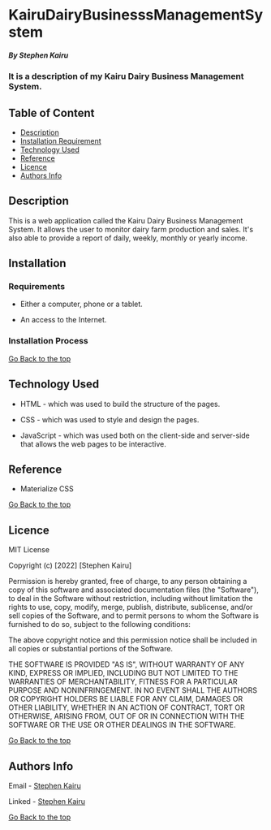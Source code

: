 # KairuDairyBusinesssManagementSystem

##### By Stephen Kairu 
### It is a description of my Kairu Dairy Business Management System.

## Table of Content

+ [Description](#description)
+ [Installation Requirement](#Installation)
+ [Technology Used](#technology-used)
+ [Reference](#reference)
+ [Licence](#licence)
+ [Authors Info](#author-Info)

## Description
<p>This is  a web application called the Kairu Dairy Business Management System. It allows the user to monitor dairy farm production and sales. It's also able to provide a report of daily, weekly, monthly or yearly income.</p>

## Installation

### Requirements

* Either a computer, phone or a tablet.

* An access to the Internet.

### Installation Process

[Go Back to the top](#DairyBusinesssManagementSystem)
## Technology Used
* HTML - which was used to build the structure of the pages.

* CSS - which was used to style and design the pages.

* JavaScript - which was used both on the client-side and server-side that allows the web pages to be interactive.

## Reference
* Materialize CSS

[Go Back to the top](#DairyBusinesssManagementSystem)

## Licence

MIT License

Copyright (c) [2022] [Stephen Kairu]

Permission is hereby granted, free of charge, to any person obtaining a copy
of this software and associated documentation files (the "Software"), to deal
in the Software without restriction, including without limitation the rights
to use, copy, modify, merge, publish, distribute, sublicense, and/or sell
copies of the Software, and to permit persons to whom the Software is
furnished to do so, subject to the following conditions:

The above copyright notice and this permission notice shall be included in all
copies or substantial portions of the Software.

THE SOFTWARE IS PROVIDED "AS IS", WITHOUT WARRANTY OF ANY KIND, EXPRESS OR
IMPLIED, INCLUDING BUT NOT LIMITED TO THE WARRANTIES OF MERCHANTABILITY,
FITNESS FOR A PARTICULAR PURPOSE AND NONINFRINGEMENT. IN NO EVENT SHALL THE
AUTHORS OR COPYRIGHT HOLDERS BE LIABLE FOR ANY CLAIM, DAMAGES OR OTHER
LIABILITY, WHETHER IN AN ACTION OF CONTRACT, TORT OR OTHERWISE, ARISING FROM,
OUT OF OR IN CONNECTION WITH THE SOFTWARE OR THE USE OR OTHER DEALINGS IN THE
SOFTWARE.

[Go Back to the top](#DairyBusinesssManagementSystem)

## Authors Info

Email - [Stephen Kairu](kairunjoroge1@gmail.com)

Linked - [Stephen Kairu](https://www.linkedin.com/in/stephen-kairu-54a4bb17a/)

[Go Back to the top](#DairyBusinesssManagementSystem)